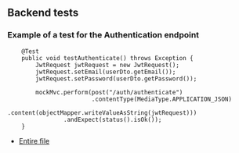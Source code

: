 ## Backend tests
### Example of a test for the Authentication endpoint
```
    @Test
    public void testAuthenticate() throws Exception {
        JwtRequest jwtRequest = new JwtRequest();
        jwtRequest.setEmail(userDto.getEmail());
        jwtRequest.setPassword(userDto.getPassword());

        mockMvc.perform(post("/auth/authenticate")
                        .contentType(MediaType.APPLICATION_JSON)
                        .content(objectMapper.writeValueAsString(jwtRequest)))
                .andExpect(status().isOk());
    }

```
- [Entire file](https://gitlab.fdmci.hva.nl/semester-3-hbo-ict/onderwijs/student-projecten/2024-2025/out-r-se-cs/semester-1/siiquujuucii98/-/blob/main/backend/src/test/java/dev/visie/elections/AuthenticationControllerTest.java?ref_type=heads)


